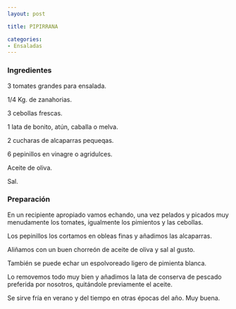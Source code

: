 ```yaml
---
layout: post

title: PIPIRRANA

categories:
- Ensaladas
---
```

<h3>Ingredientes</h3>
3 tomates grandes para ensalada.

1/4 Kg. de zanahorias.

3 cebollas frescas.

1 lata de bonito, atún, caballa o melva.

2 cucharas de alcaparras pequeqas.

6 pepinillos en vinagre o agridulces.

Aceite de oliva.

Sal.

<h3>Preparación</h3>
En un recipiente apropiado vamos echando, una vez pelados y picados muy menudamente los tomates, igualmente los pimientos y las cebollas.

Los pepinillos los cortamos en obleas finas y añadimos las alcaparras.

Aliñamos con un buen chorreón de aceite de oliva y sal al gusto.

También se puede echar un espolvoreado ligero de pimienta blanca.

Lo removemos todo muy bien y añadimos la lata de conserva de pescado preferida por nosotros, quitándole previamente el aceite.

Se sirve fría en verano y del tiempo en otras épocas del año. Muy buena.